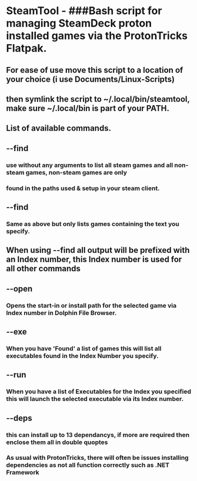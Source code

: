 # SteamTool - ###Bash script for managing SteamDeck proton installed games via the ProtonTricks Flatpak.

## For ease of use move this script to a location of your choice (i use Documents/Linux-Scripts)
then symlink the script to ~/.local/bin/steamtool, make sure ~/.local/bin is part of your PATH.
---------------------------------------------------------------------------------------------

## List of available commands.

## --find
### use without any arguments to list all steam games and all non-steam games, non-steam games are only
### found in the paths used & setup in your steam client.
  
## --find <Name>
### Same as above but only lists games containing the text you specify.

## When using --find all output will be prefixed with an Index number, this Index number is used for all other commands

## --open <Index>
### Opens the start-in or install path for the selected game via Index number in Dolphin File Browser.
  
## --exe <Index>
### When you have 'Found' a list of games this will list all executables found in the Index Number you specify.

## --run <Index>
### When you have a list of Executables for the Index you specified this will launch the selected executable via its Index number.

## --deps <Index> <DepList>
### this can install up to 13 dependancys, if more are required then enclose them all in double quoptes
### As usual with ProtonTricks, there will often be issues installing dependencies as not all function correctly such as .NET Framework
